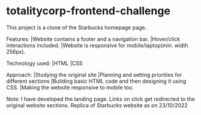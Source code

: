 # totalitycorp-frontend-challenge
This project is a clone of the Starbucks homepage page.

Features:
|Website contains a footer and a navigation bar.
|Hover/click interactions included.
|Website is responsive for mobile/laptop(min. width 256px).

Technology used:
|HTML
|CSS

Approach:
|Studying the original site
|Planning and setting priorities for different sections
|Building basic HTML code and then designing it using CSS.
|Making the website responsive to mobile too.

Note:
I have developed the landing page.
Links on click get redirected to the original website sections.
Replica of Starbucks website as on 23/10/2022
